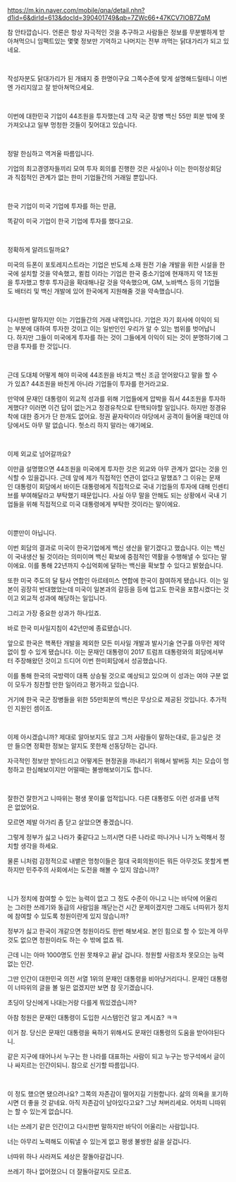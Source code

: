   

https://m.kin.naver.com/mobile/qna/detail.nhn?d1id=6&dirId=613&docId=390401749&qb=7ZWc66+47KCV7IOB7ZqM

참 안타깝습니다. 언론은 항상 자극적인 것을 추구하고 사람들은 정보를 무분별하게 받아쳐먹으니 임팩트있는 몇몇 정보만 기억하고 나머지는 전부 까먹는 닭대가리가 되고 있네요.

​

작성자분도 닭대가리가 된 개돼지 중 한명이구요 그쪽수준에 맞게 설명해드릴테니 이번엔 가리지않고 잘 받아쳐먹으세요.

​

이번에 대한민국 기업이 44조원을 투자했는데 고작 국군 장병 백신 55만 회분 밖에 못가져오냐고 일부 멍청한 것들이 짖어대고 있습니다.

​

정말 한심하고 역겨울 따름입니다.

기업의 최고경영자들끼리 모여 투자 회의를 진행한 것은 사실이나 이는 한미정상회담과 직접적인 관계가 없는 한미 기업들간의 거래일 뿐입니다.

​

한국 기업이 미국 기업에 투자를 하는 만큼,

똑같이 미국 기업이 한국 기업에 투자를 했다고요.

​

정확하게 알려드릴까요?

미국의 듀폰이 포토레지스트라는 기업은 반도체 소재 원전 기술 개발을 위한 시설을 한국에 설치할 것을 약속했고, 퀼컴 이라는 기업은 한국 중소기업에 현재까지 약 1조원을 투자했고 향후 투자금을 확대해나갈 것을 약속했으며, GM, 노바백스 등의 기업들도 배터리 및 백신 개발에 있어 한국에게 지원해줄 것을 약속했습니다.

​

다시한번 말하지만 이는 기업들간의 거래 내역입니다. 기업은 자기 회사에 이익이 되는 부분에 대하여 투자한 것이고 이는 일반인인 우리가 알 수 있는 범위를 벗어납니다. 하지만 그들이 미국에게 투자를 하는 것이 그들에게 이익이 되는 것이 분명하기에 그만큼 투자를 한 것입니다.

​

근데 도대체 어떻게 해야 미국에 44조원을 바치고 백신 조금 얻어왔다고 말을 할 수가 있죠? 44조원을 바친게 아니라 기업들이 투자를 한거라고요.

만약에 문재인 대통령이 외교적 성과를 위해 기업들에게 압박을 줘서 44조원을 투자하게했다? 이러면 이건 답이 없는거고 정경유착으로 탄핵되야할 일입니다. 하지만 정경유착에 대한 증거가 단 한개도 없어요. 정권 끝자락이라 야당에서 공격이 들어올 때인데 야당에서도 아무 말 없습니다. 헛소리 하지 말라는 얘기에요.

​

이제 외교로 넘어갈까요?

이만큼 설명했으면 44조원을 미국에게 투자한 것은 외교와 아무 관계가 없다는 것을 인식할 수 있을겁니다. 근데 앞에 제가 직접적인 연관이 없다고 말했죠? 그 이유는 문재인 대통령이 회담에서 바이든 대통령에게 직접적으로 국내 기업들의 투자에 대해 인센티브를 부여해달라고 부탁했기 때문입니다. 사실 아무 말을 안해도 되는 상황에서 국내 기업들을 위해 직접적으로 미국 대통령에게 부탁한 것이라는 말이에요.

​

이뿐만이 아닙니다.

이번 회담의 결과로 미국이 한국기업에게 백신 생산을 맡기겠다고 했습니다. 이는 백신이 국내생산 될 것이라는 의미이며 백신 확보에 중점적인 역활을 수행해낼 수 있다는 말이에요. 이를 통해 22년까지 수십억회에 달하는 백신을 확보할 수 있다고 밝혔습니다.

또한 미국 주도의 달 탐사 연합인 아르테미스 연합에 한국이 참여하게 됐습니다. 이는 일본이 굉장히 반대했었는데 미국이 일본과의 갈등을 등에 업고도 한국을 포함시켰다는 것이고 외교적 성과에 해당하는 일입니다.

그리고 가장 중요한 상과가 하나있죠.

바로 한국 미사일지침이 42년만에 종료됐습니다.

앞으로 한국은 핵폭탄 개발을 제외한 모든 미사일 개발과 발사기술 연구를 아무런 제약없이 할 수 있게 됐습니다. 이는 문재인 대통령이 2017 트럼프 대통령와의 회담에서부터 주장해왔던 것이고 드디어 이번 한미회담에서 성공했습니다.

이를 통해 한국의 국방력이 대폭 상승될 것으로 예상되고 있으며 이 성과는 여야 구분 없이 모두가 칭찬할 만한 일이라고 평가하고 있습니다.

거기에 한국 국군 장병들을 위한 55만회분의 백신은 무상으로 제공된 것입니다. 추가적인 지원인 셈이죠.

​

이제 아시겠습니까? 제대로 알아보지도 않고 그저 사람들이 말하는대로, 듣고싶은 것만 들으면 정확한 정보는 알지도 못한채 선동당하는 겁니다.

자극적인 정보만 받아드리고 어떻게든 현정권을 까내리기 위해서 발버둥 치는 모습이 멍청하고 한심해보이지만 어떨때는 불쌍해보이기도 합니다.

​

잘한건 잘한거고 니따위는 평생 못이룰 업적입니다. 다른 대통령도 이런 성과를 낸적은 없었어요.

모르면 제발 아가리 좀 닫고 살았으면 좋겠습니다.

그렇게 정부가 싫고 나라가 좆같다고 느끼시면 다른 나라로 떠나거나 니가 노력해서 정치할 생각을 하세요.

물론 니처럼 감정적으로 내뱉은 멍청이들은 절대 국회의원이든 뭐든 아무것도 못할게 뻔하지만 민주주의 사회에서는 도전을 해볼 수 있지 않습니까?

​

니가 정치에 참여할 수 있는 능력이 없고 그 정도 수준이 아니고 니는 바닥에 어울리는 그러한 쓰레기와 동급의 사람임을 깨닫는건 시간 문제이겠지만 그래도 너따위가 정치에 참여할 수 있도록 청원이란게 있지 않습니까?

정부가 싫고 한국이 개같으면 청원이라도 한번 해보세요. 본인 힘으로 할 수 있는게 아무것도 없으면 청원이라도 하는 수 밖에 없죠 뭐.

근데 니는 아마 1000명도 인원 못채우고 끝날 겁니다. 청원할 사람조차 못모으는 능력없는 인간.

그딴 인간이 대한민국 의전 서열 1위의 문재인 대통령을 비아냥거리다니. 문재인 대통령이 너따위의 글을 볼 일은 없겠지만 보면 참 웃기겠습니다.

초딩이 당신에게 나대는거랑 다를게 뭐있겠습니까?

아참 청원은 문재인 대통령이 도입한 시스템인건 알고 계시죠? ㅋㅋ

이거 참. 당신은 문재인 대통령을 욕하기 위해서도 문재인 대통령의 도움을 받아야된다니.

같은 지구에 태어나서 누구는 한 나라를 대표하는 사람이 되고 누구는 방구석에서 글이나 싸지르는 인간이되니. 참으로 신기할 따름입니다.

​

이 정도 했으면 됐으려나요? 그쪽의 자존감이 떨어지길 기원합니다. 삶의 의욕을 포기하시면 더 좋을 것 같네요. 아직 자존감이 남아있다고요? 그냥 쳐버리세요. 어차피 니따위는 할 수 있는게 없습니다.

너는 쓰레기 같은 인간이고 다시한번 말하지만 바닥이 어울리는 사람입니다.

너는 아무리 노력해도 이뤄낼 수 있는게 없고 평생 불쌍한 삶을 살겁니다.

너따위 하나 사라져도 세상은 잘돌아갈겁니다.

쓰레기 하나 없어졌으니 더 잘돌아갈지도 모르죠.